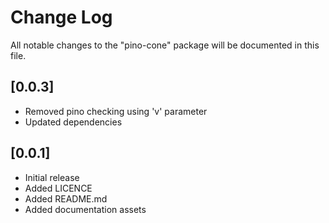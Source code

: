 # Change Log

All notable changes to the "pino-cone" package will be documented in this file.

## [0.0.3]

- Removed pino checking using 'v' parameter
- Updated dependencies

## [0.0.1]

- Initial release
- Added LICENCE
- Added README.md
- Added documentation assets